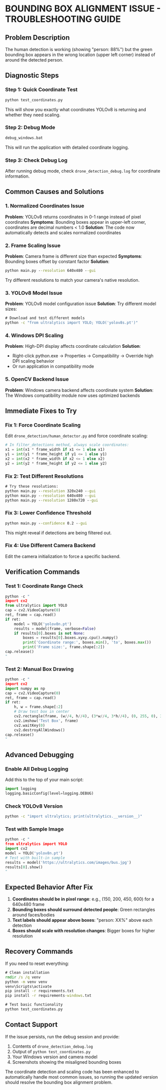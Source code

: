 # BOUNDING BOX ALIGNMENT ISSUE - TROUBLESHOOTING GUIDE

## Problem Description
The human detection is working (showing "person: 88%") but the green bounding box appears in the wrong location (upper left corner) instead of around the detected person.

## Diagnostic Steps

### Step 1: Quick Coordinate Test
```cmd
python test_coordinates.py
```
This will show you exactly what coordinates YOLOv8 is returning and whether they need scaling.

### Step 2: Debug Mode
```cmd
debug_windows.bat
```
This will run the application with detailed coordinate logging.

### Step 3: Check Debug Log
After running debug mode, check `drone_detection_debug.log` for coordinate information.

## Common Causes and Solutions

### 1. Normalized Coordinates Issue
**Problem**: YOLOv8 returns coordinates in 0-1 range instead of pixel coordinates
**Symptoms**: Bounding boxes appear in upper-left corner, coordinates are decimal numbers < 1.0
**Solution**: The code now automatically detects and scales normalized coordinates

### 2. Frame Scaling Issue  
**Problem**: Camera frame is different size than expected
**Symptoms**: Bounding boxes offset by constant factor
**Solution**: 
```cmd
python main.py --resolution 640x480 --gui
```
Try different resolutions to match your camera's native resolution.

### 3. YOLOv8 Model Issue
**Problem**: YOLOv8 model configuration issue
**Solution**: Try different model sizes:
```cmd
# Download and test different models
python -c "from ultralytics import YOLO; YOLO('yolov8s.pt')"
```

### 4. Windows DPI Scaling
**Problem**: High-DPI display affects coordinate calculation
**Solution**: 
- Right-click python.exe → Properties → Compatibility → Override high DPI scaling behavior
- Or run application in compatibility mode

### 5. OpenCV Backend Issue
**Problem**: Windows camera backend affects coordinate system
**Solution**: The Windows compatibility module now uses optimized backends

## Immediate Fixes to Try

### Fix 1: Force Coordinate Scaling
Edit `drone_detection/human_detector.py` and force coordinate scaling:
```python
# In filter_detections method, always scale coordinates:
x1 = int(x1 * frame_width if x1 <= 1 else x1)
y1 = int(y1 * frame_height if y1 <= 1 else y1)  
x2 = int(x2 * frame_width if x2 <= 1 else x2)
y2 = int(y2 * frame_height if y2 <= 1 else y2)
```

### Fix 2: Test Different Resolutions
```cmd
# Try these resolutions:
python main.py --resolution 320x240 --gui
python main.py --resolution 640x480 --gui  
python main.py --resolution 1280x720 --gui
```

### Fix 3: Lower Confidence Threshold
```cmd
python main.py --confidence 0.2 --gui
```
This might reveal if detections are being filtered out.

### Fix 4: Use Different Camera Backend
Edit the camera initialization to force a specific backend.

## Verification Commands

### Test 1: Coordinate Range Check
```python
python -c "
import cv2
from ultralytics import YOLO
cap = cv2.VideoCapture(0)
ret, frame = cap.read()
if ret:
    model = YOLO('yolov8n.pt')
    results = model(frame, verbose=False)
    if results[0].boxes is not None:
        boxes = results[0].boxes.xyxy.cpu().numpy()
        print('Coordinate range:', boxes.min(), 'to', boxes.max())
        print('Frame size:', frame.shape[:2])
cap.release()
"
```

### Test 2: Manual Box Drawing
```python
python -c "
import cv2
import numpy as np
cap = cv2.VideoCapture(0)
ret, frame = cap.read()
if ret:
    h, w = frame.shape[:2]
    # Draw test box in center
    cv2.rectangle(frame, (w//4, h//4), (3*w//4, 3*h//4), (0, 255, 0), 3)
    cv2.imshow('Test Box', frame)
    cv2.waitKey(0)
    cv2.destroyAllWindows()
cap.release()
"
```

## Advanced Debugging

### Enable All Debug Logging
Add this to the top of your main script:
```python
import logging
logging.basicConfig(level=logging.DEBUG)
```

### Check YOLOv8 Version
```cmd
python -c "import ultralytics; print(ultralytics.__version__)"
```

### Test with Sample Image
```python
python -c "
from ultralytics import YOLO
import cv2
model = YOLO('yolov8n.pt')
# Test with built-in sample
results = model('https://ultralytics.com/images/bus.jpg')
results[0].show()
"
```

## Expected Behavior After Fix

1. **Coordinates should be in pixel range**: e.g., (150, 200, 450, 600) for a 640x480 frame
2. **Bounding boxes should surround detected people**: Green rectangles around faces/bodies
3. **Text labels should appear above boxes**: "person: XX%" above each detection
4. **Boxes should scale with resolution changes**: Bigger boxes for higher resolution

## Recovery Commands

If you need to reset everything:

```cmd
# Clean installation
rmdir /s /q venv
python -m venv venv
venv\Scripts\activate
pip install -r requirements.txt
pip install -r requirements-windows.txt

# Test basic functionality
python test_coordinates.py
```

## Contact Support

If the issue persists, run the debug session and provide:
1. Contents of `drone_detection_debug.log`
2. Output of `python test_coordinates.py`  
3. Your Windows version and camera model
4. Screenshots showing the misaligned bounding boxes

The coordinate detection and scaling code has been enhanced to automatically handle most common issues, so running the updated version should resolve the bounding box alignment problem.
